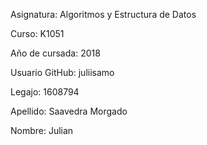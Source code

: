 Asignatura: Algoritmos y Estructura de Datos

Curso: K1051

Año de cursada: 2018

Usuario GitHub: juliisamo

Legajo: 1608794

Apellido: Saavedra Morgado 

Nombre: Julian
